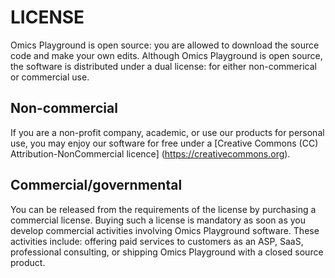 # LICENSE 

Omics Playground is open source: you are allowed to download the
source code and make your own edits. Although Omics Playground is open
source, the software is distributed under a dual license: for
either non-commerical or commercial use.


## Non-commercial

If you are a non-profit company, academic, or use our products for 
personal use, you may enjoy our software for free under a 
[Creative Commons (CC) Attribution-NonCommercial licence]
(https://creativecommons.org).


## Commercial/governmental

You can be released from the requirements of the license by purchasing
a commercial license. Buying such a license is mandatory as soon as
you develop commercial activities involving Omics Playground software. 
These activities include: offering paid services to customers as an ASP,
SaaS, professional consulting, or shipping Omics Playground with a
closed source product.


